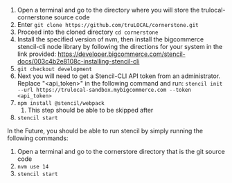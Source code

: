 1. Open a terminal and go to the directory where you will store the trulocal-cornerstone source code
2. Enter `git clone https://github.com/truLOCAL/cornerstone.git`
3. Proceed into the cloned directory `cd cornerstone`
4. Install the specified version of nvm, then install the bigcommerce stencil-cli node library by following the
directions for your system in the link provided:
https://developer.bigcommerce.com/stencil-docs/003c4b2e8108c-installing-stencil-cli
5. `git checkout development`
6. Next you will need to get a Stencil-CLI API token from an administrator.
Replace "<api_token>" in the following command and run:
`stencil init --url https://trulocal-sandbox.mybigcommerce.com --token <api_token>`
7. `npm install @stencil/webpack`
   1. This step should be able to be skipped after 
8. `stencil start`

In the Future, you should be able to run stencil by simply running the following commands:
1. Open a terminal and go to the cornerstore directory that is the git source code
2. `nvm use 14`
3. `stencil start`

